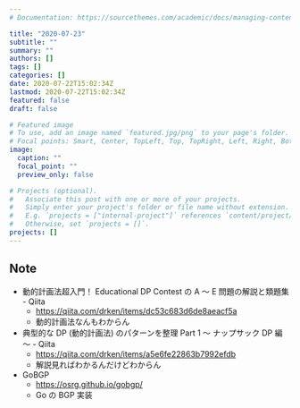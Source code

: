 ```yaml
---
# Documentation: https://sourcethemes.com/academic/docs/managing-content/

title: "2020-07-23"
subtitle: ""
summary: ""
authors: []
tags: []
categories: []
date: 2020-07-22T15:02:34Z
lastmod: 2020-07-22T15:02:34Z
featured: false
draft: false

# Featured image
# To use, add an image named `featured.jpg/png` to your page's folder.
# Focal points: Smart, Center, TopLeft, Top, TopRight, Left, Right, BottomLeft, Bottom, BottomRight.
image:
  caption: ""
  focal_point: ""
  preview_only: false

# Projects (optional).
#   Associate this post with one or more of your projects.
#   Simply enter your project's folder or file name without extension.
#   E.g. `projects = ["internal-project"]` references `content/project/deep-learning/index.md`.
#   Otherwise, set `projects = []`.
projects: []
---
```


## Note

* 動的計画法超入門！ Educational DP Contest の A ～ E 問題の解説と類題集 - Qiita
  * https://qiita.com/drken/items/dc53c683d6de8aeacf5a
  * 動的計画法なんもわからん
* 典型的な DP (動的計画法) のパターンを整理 Part 1 ～ ナップサック DP 編 ～ - Qiita
  * https://qiita.com/drken/items/a5e6fe22863b7992efdb
  * 解説見ればわかるんだけどわからん
* GoBGP
  * https://osrg.github.io/gobgp/
  * Go の BGP 実装
